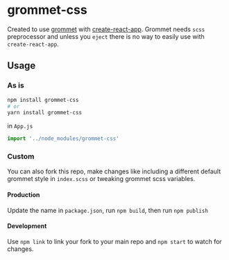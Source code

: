 # grommet-css

Created to use [grommet](https://github.com/grommet/grommet) with [create-react-app](https://github.com/facebookincubator/create-react-app). Grommet needs `scss` preprocessor and unless you `eject` there is no way to easily use with `create-react-app`.

## Usage
### As is
```bash
npm install grommet-css
# or
yarn install grommet-css
```

in `App.js`
```js
import '../node_modules/grommet-css'
```

### Custom
You can also fork this repo, make changes like including a different default grommet style in `index.scss` or tweaking grommet scss variables.

#### Production
Update the name in `package.json`, run `npm build`, then run `npm publish`

#### Development
Use `npm link`  to link your fork to your main repo and `npm start` to watch for changes.
